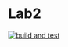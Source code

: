 # Lab2
[![build and test](https://github.com/Vadyao00/Lab2_RPBDIS/actions/workflows/main.yml/badge.svg)](https://github.com/Vadyao00/Lab2_RPBDIS/actions/workflows/main.yml)
